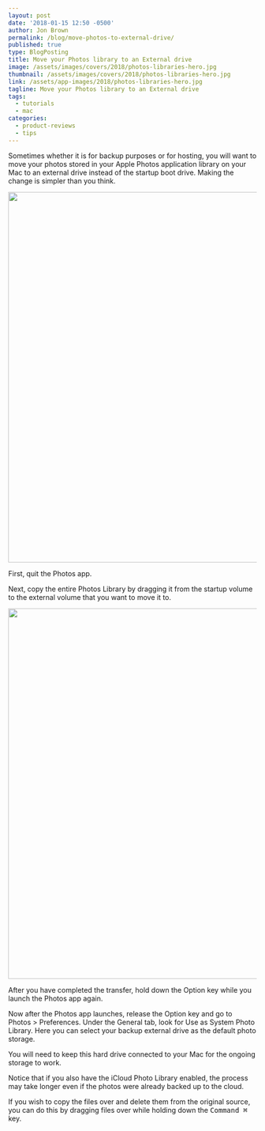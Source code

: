 ```yaml
---
layout: post
date: '2018-01-15 12:50 -0500'
author: Jon Brown
permalink: /blog/move-photos-to-external-drive/
published: true
type: BlogPosting
title: Move your Photos library to an External drive
image: /assets/images/covers/2018/photos-libraries-hero.jpg
thumbnail: /assets/images/covers/2018/photos-libraries-hero.jpg
link: /assets/app-images/2018/photos-libraries-hero.jpg
tagline: Move your Photos library to an External drive
tags:
  - tutorials
  - mac
categories:
  - product-reviews
  - tips
---
```

Sometimes whether it is for backup purposes or for hosting, you will want to move your photos stored in your Apple Photos application library on your Mac to an external drive instead of the startup boot drive. Making the change is simpler than you think.

<img src="{{ site.site_cdn }}/assets/images/blog/2018/photosdrive/applephotos_1.jpg" class="img-fluid rounded m-2" width="750">

First, quit the Photos app.

Next, copy the entire Photos Library by dragging it from the startup volume to the external volume that you want to move it to.

<img src="{{ site.site_cdn }}/assets/images/blog/2018/photosdrive/applephotos_2.png" class="img-fluid rounded m-2" width="750">

After you have completed the transfer, hold down the Option key while you launch the Photos app again.

Now after the Photos app launches, release the Option key and go to Photos > Preferences. Under the General tab, look for Use as System Photo Library. Here you can select your backup external drive as the default photo storage.

You will need to keep this hard drive connected to your Mac for the ongoing storage to work.

Notice that if you also have the iCloud Photo Library enabled, the process may take longer even if the photos were already backed up to the cloud.

If you wish to copy the files over and delete them from the original source, you can do this by dragging files over while holding down the <kbd>Command ⌘</kbd> key.
